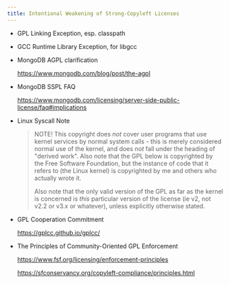 ```yaml
---
title: Intentional Weakening of Strong-Copyleft Licenses
---
```


- GPL Linking Exception, esp. classpath

- GCC Runtime Library Exception, for libgcc

- MongoDB AGPL clarification

  <https://www.mongodb.com/blog/post/the-agpl>

- MongoDB SSPL FAQ

  <https://www.mongodb.com/licensing/server-side-public-license/faq#implications>

- Linux Syscall Note

  > NOTE! This copyright does *not* cover user programs that use kernel
  > services by normal system calls - this is merely considered normal use
  > of the kernel, and does *not* fall under the heading of "derived work".
  > Also note that the GPL below is copyrighted by the Free Software
  > Foundation, but the instance of code that it refers to (the Linux
  > kernel) is copyrighted by me and others who actually wrote it.
  >
  > Also note that the only valid version of the GPL as far as the kernel
  > is concerned is _this_ particular version of the license (ie v2, not
  > v2.2 or v3.x or whatever), unless explicitly otherwise stated.

- GPL Cooperation Commitment

  <https://gplcc.github.io/gplcc/>

- The Principles of Community-Oriented GPL Enforcement

  <https://www.fsf.org/licensing/enforcement-principles>

  <https://sfconservancy.org/copyleft-compliance/principles.html>
